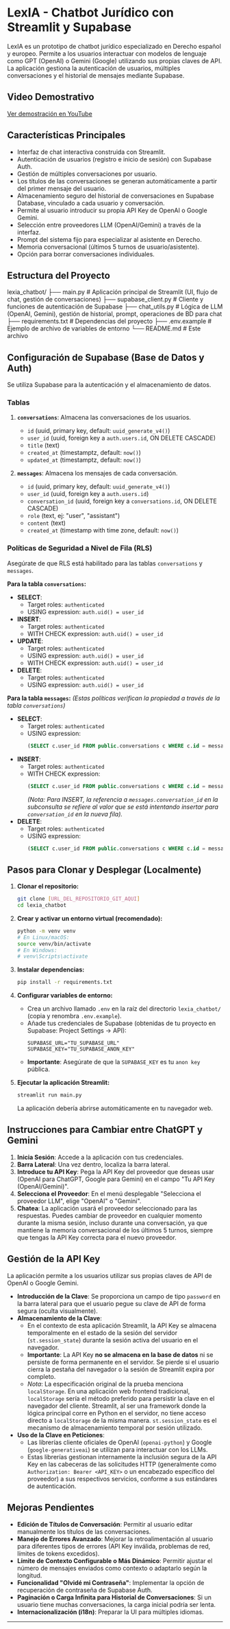 # LexIA - Chatbot Jurídico con Streamlit y Supabase

LexIA es un prototipo de chatbot jurídico especializado en Derecho español y europeo. Permite a los usuarios interactuar con modelos de lenguaje como GPT (OpenAI) o Gemini (Google) utilizando sus propias claves de API. La aplicación gestiona la autenticación de usuarios, múltiples conversaciones y el historial de mensajes mediante Supabase.

## Video Demostrativo
[Ver demostración en YouTube](URL_DEL_VIDEO_AQUI)

## Características Principales

*   Interfaz de chat interactiva construida con Streamlit.
*   Autenticación de usuarios (registro e inicio de sesión) con Supabase Auth.
*   Gestión de múltiples conversaciones por usuario.
*   Los títulos de las conversaciones se generan automáticamente a partir del primer mensaje del usuario.
*   Almacenamiento seguro del historial de conversaciones en Supabase Database, vinculado a cada usuario y conversación.
*   Permite al usuario introducir su propia API Key de OpenAI o Google Gemini.
*   Selección entre proveedores LLM (OpenAI/Gemini) a través de la interfaz.
*   Prompt del sistema fijo para especializar al asistente en Derecho.
*   Memoria conversacional (últimos 5 turnos de usuario/asistente).
*   Opción para borrar conversaciones individuales.

## Estructura del Proyecto

lexia_chatbot/
├── main.py # Aplicación principal de Streamlit (UI, flujo de chat, gestión de conversaciones)
├── supabase_client.py # Cliente y funciones de autenticación de Supabase
├── chat_utils.py # Lógica de LLM (OpenAI, Gemini), gestión de historial, prompt, operaciones de BD para chat
├── requirements.txt # Dependencias del proyecto
├── .env.example # Ejemplo de archivo de variables de entorno
└── README.md # Este archivo

## Configuración de Supabase (Base de Datos y Auth)

Se utiliza Supabase para la autenticación y el almacenamiento de datos.

### Tablas

1.  **`conversations`**: Almacena las conversaciones de los usuarios.
    *   `id` (uuid, primary key, default: `uuid_generate_v4()`)
    *   `user_id` (uuid, foreign key a `auth.users.id`, ON DELETE CASCADE)
    *   `title` (text)
    *   `created_at` (timestamptz, default: `now()`)
    *   `updated_at` (timestamptz, default: `now()`)

2.  **`messages`**: Almacena los mensajes de cada conversación.
    *   `id` (uuid, primary key, default: `uuid_generate_v4()`)
    *   `user_id` (uuid, foreign key a `auth.users.id`)
    *   `conversation_id` (uuid, foreign key a `conversations.id`, ON DELETE CASCADE)
    *   `role` (text, ej: "user", "assistant")
    *   `content` (text)
    *   `created_at` (timestamp with time zone, default: `now()`)

### Políticas de Seguridad a Nivel de Fila (RLS)

Asegúrate de que RLS está habilitado para las tablas `conversations` y `messages`.

**Para la tabla `conversations`:**

*   **SELECT**:
    *   Target roles: `authenticated`
    *   USING expression: `auth.uid() = user_id`
*   **INSERT**:
    *   Target roles: `authenticated`
    *   WITH CHECK expression: `auth.uid() = user_id`
*   **UPDATE**:
    *   Target roles: `authenticated`
    *   USING expression: `auth.uid() = user_id`
    *   WITH CHECK expression: `auth.uid() = user_id`
*   **DELETE**:
    *   Target roles: `authenticated`
    *   USING expression: `auth.uid() = user_id`

**Para la tabla `messages`:**
*(Estas políticas verifican la propiedad a través de la tabla `conversations`)*

*   **SELECT**:
    *   Target roles: `authenticated`
    *   USING expression:
        ```sql
        (SELECT c.user_id FROM public.conversations c WHERE c.id = messages.conversation_id) = auth.uid()
        ```
*   **INSERT**:
    *   Target roles: `authenticated`
    *   WITH CHECK expression:
        ```sql
        (SELECT c.user_id FROM public.conversations c WHERE c.id = messages.conversation_id) = auth.uid()
        ```
        *(Nota: Para INSERT, la referencia a `messages.conversation_id` en la subconsulta se refiere al valor que se está intentando insertar para `conversation_id` en la nueva fila).*
*   **DELETE**:
    *   Target roles: `authenticated`
    *   USING expression:
        ```sql
        (SELECT c.user_id FROM public.conversations c WHERE c.id = messages.conversation_id) = auth.uid()
        ```

## Pasos para Clonar y Desplegar (Localmente)

1.  **Clonar el repositorio:**
    ```bash
    git clone [URL_DEL_REPOSITORIO_GIT_AQUI]
    cd lexia_chatbot
    ```

2.  **Crear y activar un entorno virtual (recomendado):**
    ```bash
    python -m venv venv
    # En Linux/macOS:
    source venv/bin/activate
    # En Windows:
    # venv\Scripts\activate
    ```

3.  **Instalar dependencias:**
    ```bash
    pip install -r requirements.txt
    ```

4.  **Configurar variables de entorno:**
    *   Crea un archivo llamado `.env` en la raíz del directorio `lexia_chatbot/` (copia y renombra `.env.example`).
    *   Añade tus credenciales de Supabase (obtenidas de tu proyecto en Supabase: Project Settings -> API):
        ```env
        SUPABASE_URL="TU_SUPABASE_URL"
        SUPABASE_KEY="TU_SUPABASE_ANON_KEY"
        ```
    *   **Importante**: Asegúrate de que la `SUPABASE_KEY` es tu `anon key` pública.

5.  **Ejecutar la aplicación Streamlit:**
    ```bash
    streamlit run main.py
    ```
    La aplicación debería abrirse automáticamente en tu navegador web.

## Instrucciones para Cambiar entre ChatGPT y Gemini

1.  **Inicia Sesión**: Accede a la aplicación con tus credenciales.
2.  **Barra Lateral**: Una vez dentro, localiza la barra lateral.
3.  **Introduce tu API Key**: Pega la API Key del proveedor que deseas usar (OpenAI para ChatGPT, Google para Gemini) en el campo "Tu API Key (OpenAI/Gemini)".
4.  **Selecciona el Proveedor**: En el menú desplegable "Selecciona el proveedor LLM", elige "OpenAI" o "Gemini".
5.  **Chatea**: La aplicación usará el proveedor seleccionado para las respuestas. Puedes cambiar de proveedor en cualquier momento durante la misma sesión, incluso durante una conversación, ya que mantiene la memoria conversacional de los últimos 5 turnos, siempre que tengas la API Key correcta para el nuevo proveedor.

## Gestión de la API Key

La aplicación permite a los usuarios utilizar sus propias claves de API de OpenAI o Google Gemini.

*   **Introducción de la Clave**: Se proporciona un campo de tipo `password` en la barra lateral para que el usuario pegue su clave de API de forma segura (oculta visualmente).
*   **Almacenamiento de la Clave**:
    *   En el contexto de esta aplicación Streamlit, la API Key se almacena temporalmente en el estado de la sesión del servidor (`st.session_state`) durante la sesión activa del usuario en el navegador.
    *   **Importante**: La API Key **no se almacena en la base de datos** ni se persiste de forma permanente en el servidor. Se pierde si el usuario cierra la pestaña del navegador o la sesión de Streamlit expira por completo.
    *   *Nota*: La especificación original de la prueba menciona `localStorage`. En una aplicación web frontend tradicional, `localStorage` sería el método preferido para persistir la clave en el navegador del cliente. Streamlit, al ser una framework donde la lógica principal corre en Python en el servidor, no tiene acceso directo a `localStorage` de la misma manera. `st.session_state` es el mecanismo de almacenamiento temporal por sesión utilizado.
*   **Uso de la Clave en Peticiones**:
    *   Las librerías cliente oficiales de OpenAI (`openai-python`) y Google (`google-generativeai`) se utilizan para interactuar con los LLMs.
    *   Estas librerías gestionan internamente la inclusión segura de la API Key en las cabeceras de las solicitudes HTTP (generalmente como `Authorization: Bearer <API_KEY>` o un encabezado específico del proveedor) a sus respectivos servicios, conforme a sus estándares de autenticación.

## Mejoras Pendientes

*   **Edición de Títulos de Conversación**: Permitir al usuario editar manualmente los títulos de las conversaciones.
*   **Manejo de Errores Avanzado**: Mejorar la retroalimentación al usuario para diferentes tipos de errores (API Key inválida, problemas de red, límites de tokens excedidos).
*   **Límite de Contexto Configurable o Más Dinámico**: Permitir ajustar el número de mensajes enviados como contexto o adaptarlo según la longitud.
*   **Funcionalidad "Olvidé mi Contraseña"**: Implementar la opción de recuperación de contraseña de Supabase Auth.
*   **Paginación o Carga Infinita para Historial de Conversaciones**: Si un usuario tiene muchas conversaciones, la carga inicial podría ser lenta.
*   **Internacionalización (i18n)**: Preparar la UI para múltiples idiomas.

---
